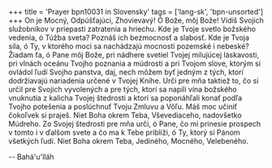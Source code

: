 +++
title = 'Prayer bpn10031 in Slovensky'
tags = ['lang-sk', 'bpn-unsorted']
+++
On je Mocný, Odpúšťajúci, Zhovievavý!
Ó Bože, môj Bože! Vidíš Svojich služobníkov v priepasti zatratenia a hriechu. Kde je Tvoje svetlo božského vedenia, ó Túžba sveta? Poznáš ich bezmocnosť a slabosť. Kde je Tvoja sila, ó Ty, v ktorého moci sa nachádzajú mocnosti pozemské i nebeské?
Žiadam ťa, ó Pane môj Bože, pri nádhere svetiel Tvojej milujúcej láskavosti, pri vlnách oceánu Tvojho poznania a múdrosti a pri Tvojom slove, ktorým si ovládol ľudí Svojho panstva, daj, nech môžem byť jedným z tých, ktorí dodržiavajú nariadenia určené v Tvojej Knihe. Urči pre mňa taktiež to, čo si určil pre Svojich vyvolených a pre tých, ktorí sa napili vína božského vnuknutia z kalicha Tvojej štedrosti a ktorí sa poponáhľali konať podľa Tvojho potešenia a poslúchnuť Tvoju Zmluvu a Vôľu.
Máš moc učiniť čokoľvek si praješ. Niet Boha okrem Teba, Vševediaceho, nadovšetko Múdreho.
Zo Svojej štedrosti pre mňa urči, ó Pane, čo mi prinesie prospech v tomto i v ďalšom svete a čo ma k Tebe priblíži, ó Ty, ktorý si Pánom všetkých ľudí. Niet Boha okrem Teba, Jediného, Mocného, Velebeného.

-- Bahá'u'lláh
